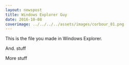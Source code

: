 ```yaml
---
layout: newspost
title: Windows Explorer Guy
date: 2016-10-08
coverimage: ../../../../assets/images/corbour_01.png
---
```


This is the file you made in Windows Explorer.

And. stuff

More stuff